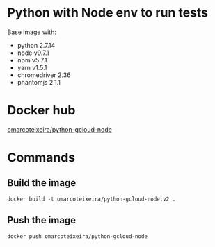 # Python with Node env to run tests

Base image with:
- python 2.7.14
- node v9.7.1
- npm v5.7.1
- yarn v1.5.1
- chromedriver 2.36
- phantomjs 2.1.1

# Docker hub

[omarcoteixeira/python-gcloud-node](https://hub.docker.com/r/omarcoteixeira/python-gcloud-node/)

# Commands


## Build the image
```
docker build -t omarcoteixeira/python-gcloud-node:v2 .
```

## Push the image

```
docker push omarcoteixeira/python-gcloud-node
```
